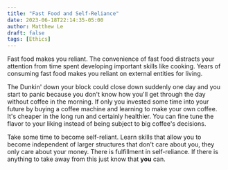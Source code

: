 ```yaml
---
title: "Fast Food and Self-Reliance"
date: 2023-06-18T22:14:35-05:00
author: Matthew Le
draft: false
tags: [Ethics]
---
```


Fast food makes you reliant. 
The convenience of fast food distracts your attention from time 
spent developing important skills like cooking. Years of consuming fast food 
makes you reliant on external entities for living. 

The Dunkin' down
your block could close down suddenly one day and you start to panic
because you don't know how you'll get through the day without coffee
in the morning. If only you invested some time into your future by 
buying a coffee machine and learning to make your own coffee. It's 
cheaper in the long run and certainly healthier.
You can fine tune the flavor to your liking instead of being subject
to big coffee's decisions. 

Take some time to become self-reliant.
Learn skills that allow you to become independent of larger structures
that don't care about you, they only care about your money. There is
fulfillment in self-reliance. If there is anything to take away from this
just know that **you** can.